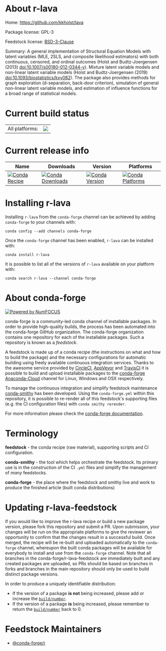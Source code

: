 About r-lava
============

Home: https://github.com/kkholst/lava

Package license: GPL-3

Feedstock license: [BSD-3-Clause](https://github.com/conda-forge/r-lava-feedstock/blob/master/LICENSE.txt)

Summary: A general implementation of Structural Equation Models with latent variables (MLE, 2SLS, and composite likelihood estimators) with both continuous, censored, and ordinal outcomes (Holst and Budtz-Joergensen (2013) <doi:10.1007/s00180-012-0344-y>). Mixture latent variable models and non-linear latent variable models (Holst and Budtz-Joergensen (2019) <doi:10.1093/biostatistics/kxy082>). The package also provides methods for graph exploration (d-separation, back-door criterion), simulation of general non-linear latent variable models, and estimation of influence functions for a broad range of statistical models. 

Current build status
====================


<table><tr><td>All platforms:</td>
    <td>
      <a href="https://dev.azure.com/conda-forge/feedstock-builds/_build/latest?definitionId=1297&branchName=master">
        <img src="https://dev.azure.com/conda-forge/feedstock-builds/_apis/build/status/r-lava-feedstock?branchName=master">
      </a>
    </td>
  </tr>
</table>

Current release info
====================

| Name | Downloads | Version | Platforms |
| --- | --- | --- | --- |
| [![Conda Recipe](https://img.shields.io/badge/recipe-r--lava-green.svg)](https://anaconda.org/conda-forge/r-lava) | [![Conda Downloads](https://img.shields.io/conda/dn/conda-forge/r-lava.svg)](https://anaconda.org/conda-forge/r-lava) | [![Conda Version](https://img.shields.io/conda/vn/conda-forge/r-lava.svg)](https://anaconda.org/conda-forge/r-lava) | [![Conda Platforms](https://img.shields.io/conda/pn/conda-forge/r-lava.svg)](https://anaconda.org/conda-forge/r-lava) |

Installing r-lava
=================

Installing `r-lava` from the `conda-forge` channel can be achieved by adding `conda-forge` to your channels with:

```
conda config --add channels conda-forge
```

Once the `conda-forge` channel has been enabled, `r-lava` can be installed with:

```
conda install r-lava
```

It is possible to list all of the versions of `r-lava` available on your platform with:

```
conda search r-lava --channel conda-forge
```


About conda-forge
=================

[![Powered by NumFOCUS](https://img.shields.io/badge/powered%20by-NumFOCUS-orange.svg?style=flat&colorA=E1523D&colorB=007D8A)](http://numfocus.org)

conda-forge is a community-led conda channel of installable packages.
In order to provide high-quality builds, the process has been automated into the
conda-forge GitHub organization. The conda-forge organization contains one repository
for each of the installable packages. Such a repository is known as a *feedstock*.

A feedstock is made up of a conda recipe (the instructions on what and how to build
the package) and the necessary configurations for automatic building using freely
available continuous integration services. Thanks to the awesome service provided by
[CircleCI](https://circleci.com/), [AppVeyor](https://www.appveyor.com/)
and [TravisCI](https://travis-ci.com/) it is possible to build and upload installable
packages to the [conda-forge](https://anaconda.org/conda-forge)
[Anaconda-Cloud](https://anaconda.org/) channel for Linux, Windows and OSX respectively.

To manage the continuous integration and simplify feedstock maintenance
[conda-smithy](https://github.com/conda-forge/conda-smithy) has been developed.
Using the ``conda-forge.yml`` within this repository, it is possible to re-render all of
this feedstock's supporting files (e.g. the CI configuration files) with ``conda smithy rerender``.

For more information please check the [conda-forge documentation](https://conda-forge.org/docs/).

Terminology
===========

**feedstock** - the conda recipe (raw material), supporting scripts and CI configuration.

**conda-smithy** - the tool which helps orchestrate the feedstock.
                   Its primary use is in the construction of the CI ``.yml`` files
                   and simplify the management of *many* feedstocks.

**conda-forge** - the place where the feedstock and smithy live and work to
                  produce the finished article (built conda distributions)


Updating r-lava-feedstock
=========================

If you would like to improve the r-lava recipe or build a new
package version, please fork this repository and submit a PR. Upon submission,
your changes will be run on the appropriate platforms to give the reviewer an
opportunity to confirm that the changes result in a successful build. Once
merged, the recipe will be re-built and uploaded automatically to the
`conda-forge` channel, whereupon the built conda packages will be available for
everybody to install and use from the `conda-forge` channel.
Note that all branches in the conda-forge/r-lava-feedstock are
immediately built and any created packages are uploaded, so PRs should be based
on branches in forks and branches in the main repository should only be used to
build distinct package versions.

In order to produce a uniquely identifiable distribution:
 * If the version of a package **is not** being increased, please add or increase
   the [``build/number``](https://conda.io/docs/user-guide/tasks/build-packages/define-metadata.html#build-number-and-string).
 * If the version of a package **is** being increased, please remember to return
   the [``build/number``](https://conda.io/docs/user-guide/tasks/build-packages/define-metadata.html#build-number-and-string)
   back to 0.

Feedstock Maintainers
=====================

* [@conda-forge/r](https://github.com/conda-forge/r/)

